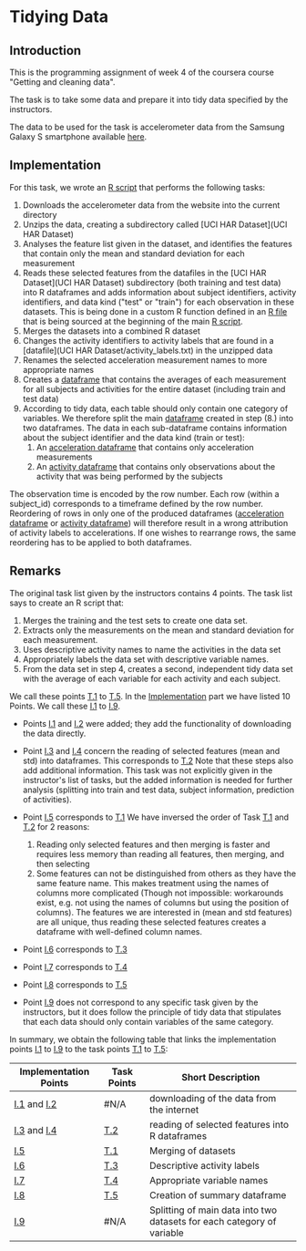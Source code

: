 
# Tidying Data
## Introduction
This is the programming assignment of week 4 of the coursera course "Getting and cleaning data".

The task is to take some data and prepare it into tidy data specified by the instructors.

The data to be used for the task is accelerometer data from the Samsung Galaxy S smartphone available [here](http://archive.ics.uci.edu/ml/datasets/Human+Activity+Recognition+Using+Smartphones).

## Implementation
For this task, we wrote an [R script](run_analysis.R) that performs the following tasks:

  1. <a id="I-1"></a> Downloads the accelerometer data from the website into the current directory
  1. <a id="I-2"></a>Unzips the data, creating a subdirectory called [UCI HAR Dataset](UCI HAR Dataset)
  1. <a id="I-3"></a>Analyses the feature list given in the dataset, and identifies the features that contain only the mean and standard deviation for each measurement
  1. <a id="I-4"></a>Reads these selected features from the datafiles in the [UCI HAR Dataset](UCI HAR Dataset) subdirectory (both training and test data) into R dataframes and adds information about subject identifiers, activity identifiers, and data kind ("test" or "train") for each observation in these datasets. This is being done in a custom R function defined in an [R file](ProgrammingAssignmentFunctions.R) that is being sourced at the beginning of the main [R script](run_analysis.R).
  1. <a id="I-5"></a>Merges the datasets into a combined R dataset
  1. <a id="I-6"></a>Changes the activity identifiers to activity labels that are found in a [datafile](UCI HAR Dataset/activity_labels.txt) in the unzipped data
  1. <a id="I-7"></a>Renames the selected acceleration measurement names to more appropriate names
  1. <a id="I-8"></a>Creates a [dataframe](data_all_tabled_average) that contains the averages of each measurement for all subjects and activities for the entire dataset (including train and test data)
  1. <a id="I-9"></a>According to tidy data, each table should only contain one category of variables. We therefore split the main [dataframe](data_all_activity_labels) created in step (8.) into two dataframes. The data in each sub-dataframe contains information about the subject identifier and the data kind (train or test):
      1. <a id="I-9-1"></a>An [acceleration dataframe](df_accelerations) that contains only acceleration measurements
      1. <a id="I-9-1"></a>An [activity dataframe](df_activitykinds) that contains only observations about the activity that was being performed by the subjects

The observation time is encoded by the row number. Each row (within a subject_id) corresponds to a timeframe defined by the row number. Reordering of rows in only one of the produced dataframes ([acceleration dataframe](df_accelerations) or  [activity dataframe](df_activitykinds)) will therefore result in a wrong attribution of activity labels to accelerations. If one wishes to rearrange rows, the same reordering has to be applied to both dataframes.

## Remarks
The original task list given by the instructors contains 4 points. The task list says to create an R script that:
  1. <a id="T-1"></a>Merges the training and the test sets to create one data set.
  2. <a id="T-2"></a>Extracts only the measurements on the mean and standard deviation for each measurement.
  3. <a id="T-3"></a>Uses descriptive activity names to name the activities in the data set
  4. <a id="T-4"></a>Appropriately labels the data set with descriptive variable names.
  5. <a id="T-5"></a>From the data set in step 4, creates a second, independent tidy data set with the average of each variable for each activity and each subject.

We call these points [T.1](#T-1) to [T.5](#T-5). In the [Implementation](#implementation) part we have listed 10 Points. We call these [I.1](#I-1) to [I.9](#I-9).

  * Points [I.1](#I-1) and [I.2](#I-2) were added; they add the functionality of downloading the data directly.
  * Point [I.3](#I-3) and [I.4](#I-4) concern the reading of selected features (mean and std) into dataframes. This corresponds to [T.2](#T-2) Note that these steps also add additional information. This task was not explicitly given in the instructor's list of tasks, but the added information is needed for further analysis (splitting into train and test data, subject information, prediction of activities).
  * Point [I.5](#I-5) corresponds to [T.1](#T-1) We have inversed the order of Task [T.1](#T-1) and [T.2](#T-2) for 2 reasons:
      1. Reading only selected features and then merging is faster and requires less memory than reading all features, then merging, and then selecting
      2. Some features can not be distinguished from others as they have the same feature name. This makes treatment using the names of columns more complicated (Though not impossible: workarounds exist, e.g. not using the names of columns but using the position of columns). The features we are interested in (mean and std features) are all unique, thus reading these selected features creates a dataframe with well-defined column names.

  * Point [I.6](#I-6) corresponds to [T.3](#T-3)
  * Point [I.7](#I-7) corresponds to [T.4](#T-4)
  * Point [I.8](#I-8) corresponds to [T.5](#T-5)
  * Point [I.9](#I-9) does not correspond to any specific task given by the instructors, but it does follow the principle of tidy data that stipulates that each data should only contain variables of the same category.

In summary, we obtain the following table that links the implementation points [I.1](#I-1) to [I.9](#I-9) to the task points [T.1](#T-1) to [T.5](#T-5):

| Implementation Points | Task Points | Short Description |
| --------------------- | ----------- | --- |
| [I.1](#I-1) and [I.2](#I-2) | #N/A |downloading of the data from the internet   |
| [I.3](#I-3) and [I.4](#I-4) | [T.2](#T-2) | reading of selected features into R dataframes |
| [I.5](#I-5) | [T.1](#T-1) | Merging of datasets |
| [I.6](#I-6) | [T.3](#T-3) | Descriptive activity labels |
| [I.7](#I-7) | [T.4](#T-4) | Appropriate variable names |
| [I.8](#I-8) | [T.5](#T-5) | Creation of summary dataframe |
| [I.9](#I-9) | #N/A | Splitting of main data into two datasets for each category of variable |
